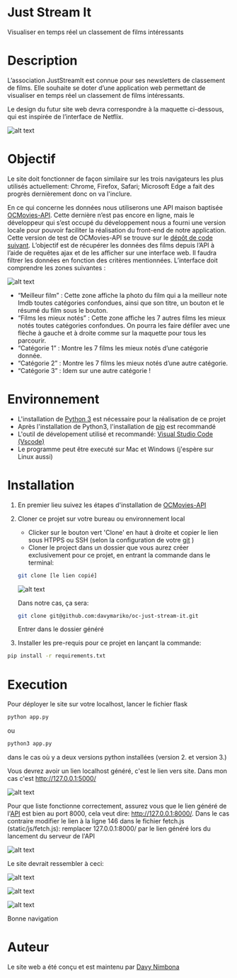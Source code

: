 # Just Stream It
Visualiser en temps réel un classement de films intéressants

# Description 
L’association JustStreamIt est connue pour ses newsletters de classement de films.
Elle souhaite se doter d’une application web permettant de visualiser en temps réel un classement de films intéressants.

Le design du futur site web devra correspondre à la maquette ci-dessous, qui est inspirée de l’interface de Netflix.

![alt text](https://github.com/davymariko/oc-just-stream-it/blob/main/assets/maquette.png)

# Objectif
Le site doit fonctionner de façon similaire sur les trois navigateurs les plus utilisés actuellement: Chrome, Firefox, Safari; Microsoft Edge a fait des progrès dernièrement donc on va l'inclure.

En ce qui concerne les données nous utiliserons une API maison baptisée [OCMovies-API](https://github.com/OpenClassrooms-Student-Center/OCMovies-API-EN-FR). Cette dernière n’est pas encore en ligne, mais le développeur qui s’est occupé du développement nous a fourni une version locale pour pouvoir faciliter la réalisation du front-end de notre application. Cette version de test de OCMovies-API se trouve sur le [dépôt de code suivant](https://github.com/OpenClassrooms-Student-Center/OCMovies-API-EN-FR). L’objectif est de récupérer les données des films depuis l’API à l’aide de requêtes ajax et de les afficher sur une interface web. Il faudra filtrer les données en fonction des critères mentionnées. L’interface doit comprendre les zones suivantes : 

![alt text](https://user.oc-static.com/upload/2020/09/08/15995704263121_NETFLIX_GRAPHIQUE_FR.png)

- “Meilleur film” : Cette zone affiche la photo du film qui a la meilleur note Imdb toutes catégories confondues, ainsi que son titre, un bouton et le résumé du film sous le bouton.
- “Films les mieux notés” : Cette zone affiche les 7 autres films les mieux notés toutes catégories confondues. On pourra les faire défiler avec une flèche à gauche et à droite comme sur la maquette pour tous les parcourir.
- “Catégorie 1” : Montre les 7 films les mieux notés d’une catégorie donnée. 
- “Catégorie 2” : Montre les 7 films les mieux notés d’une autre catégorie.
- “Catégorie 3” : Idem sur une autre catégorie !

# Environnement
* L'installation de [Python 3](https://www.python.org/downloads/) est nécessaire pour la réalisation de ce projet
* Après l'installation de Python3, l'installation de [pip](https://pypi.org/project/pip/) est recommandé
* L'outil de dévelopement utilisé et recommandé: [Visual Studio Code (Vscode)](https://code.visualstudio.com/)
* Le programme peut être executé sur Mac et Windows (j'espère sur Linux aussi)

# Installation
1. En premier lieu suivez les étapes d'installation de [OCMovies-API](https://github.com/OpenClassrooms-Student-Center/OCMovies-API-EN-FR)
2. Cloner ce projet sur votre bureau ou environnement local
   - Clicker sur le bouton vert 'Clone' en haut à droite et copier le lien sous HTPPS ou SSH (selon la configuration de votre [git](https://git-scm.com/) )
   - Cloner le project dans un dossier que vous aurez créer exclusivement pour ce projet, en entrant la commande dans le terminal:
    ```bash
    git clone [le lien copié]
    ```
    
    ![alt text](https://github.com/davymariko/oc-just-stream-it/blob/main/assets/clone.JPG)
    
    Dans notre cas, ça sera:
    ```bash
    git clone git@github.com:davymariko/oc-just-stream-it.git
    ```
   Entrer dans le dossier généré
 
3. Installer les pre-requis pour ce projet en lançant la commande:
```bash
pip install -r requirements.txt
```

# Execution
Pour déployer le site sur votre localhost, lancer le fichier flask 
```bash
python app.py
```
ou
```bash
python3 app.py
```
dans le cas où y a deux versions python installées (version 2. et version 3.)

Vous devrez avoir un lien localhost généré, c'est le lien vers site.
Dans mon cas c'est http://127.0.0.1:5000/


![alt text](https://github.com/davymariko/oc-just-stream-it/blob/main/assets/flask.JPG)


Pour que liste fonctionne correctement, assurez vous que le lien généré de l'[API](https://github.com/OpenClassrooms-Student-Center/OCMovies-API-EN-FR) est bien au port 8000, cela veut dire: http://127.0.0.1:8000/. Dans le cas contraire modifier le lien à la ligne 146 dans le fichier fetch.js (static/js/fetch.js): remplacer 127.0.0.1:8000/ par le lien généré lors du lancement du serveur de l'API

![alt text](https://github.com/davymariko/oc-just-stream-it/blob/main/assets/fetch.JPG)

Le site devrait ressembler à ceci:

![alt text](https://github.com/davymariko/oc-just-stream-it/blob/main/assets/web1.JPG)

![alt text](https://github.com/davymariko/oc-just-stream-it/blob/main/assets/web2.JPG)

![alt text](https://github.com/davymariko/oc-just-stream-it/blob/main/assets/web3.JPG)


Bonne navigation

# Auteur
Le site web a été conçu et est maintenu par [Davy Nimbona](https://www.linkedin.com/in/davy-nimbona/)
